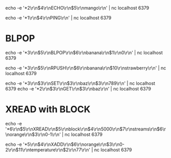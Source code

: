 echo -e '*2\r\n$4\r\nECHO\r\n$5\r\nmango\r\n' | nc localhost 6379

echo -e '*1\r\n$4\r\nPING\r\n' | nc localhost 6379

# BLPOP

echo -e '*3\r\n$5\r\nBLPOP\r\n$6\r\nbanana\r\n$1\r\n0\r\n' | nc localhost 6379

echo -e '*3\r\n$5\r\nRPUSH\r\n$6\r\nbanana\r\n$10\r\nstrawberry\r\n' | nc localhost 6379

echo -e '*3\r\n$3\r\nSET\r\n$3\r\nbaz\r\n$3\r\n789\r\n' | nc localhost 6379
echo -e '*2\r\n$3\r\nGET\r\n$3\r\nbaz\r\n' | nc localhost 6379

# XREAD with BLOCK
echo -e '*6\r\n$5\r\nXREAD\r\n$5\r\nblock\r\n$4\r\n5000\r\n$7\r\nstreams\r\n$6\r\norange\r\n$3\r\n0-1\r\n' | nc localhost 6379

echo -e '*5\r\n$4\r\nXADD\r\n$6\r\norange\r\n$3\r\n0-2\r\n$11\r\ntemperature\r\n$2\r\n77\r\n' | nc localhost 6379